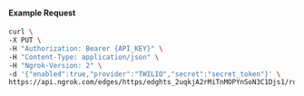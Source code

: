 <!-- Code generated for API Clients. DO NOT EDIT. -->

#### Example Request

```bash
curl \
-X PUT \
-H "Authorization: Bearer {API_KEY}" \
-H "Content-Type: application/json" \
-H "Ngrok-Version: 2" \
-d '{"enabled":true,"provider":"TWILIO","secret":"secret_token"}' \
https://api.ngrok.com/edges/https/edghts_2uqkjA2rMiTnMOPYnSoN3C1Djs1/routes/edghtsrt_2uqkjFXfN2PyOsBKVWnxCxde9N7/webhook_verification
```

